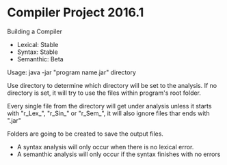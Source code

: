 # Compiler Project 2016.1
Building a Compiler

* Lexical: Stable
* Syntax: Stable
* Semanthic: Beta

Usage:
java -jar "program name.jar" directory

Use directory to determine which directory will be set to the analysis.
If no directory is set, it will try to use the files within program's root folder.

Every single file from the directory will get under analysis unless it starts with "r_Lex_", "r_Sin_" or "r_Sem_", it will also ignore files thar ends with ".jar"

Folders are going to be created to save the output files.

* A syntax analysis will only occur when there is no lexical error.
* A semanthic analysis will only occur if the syntax finishes with no errors

